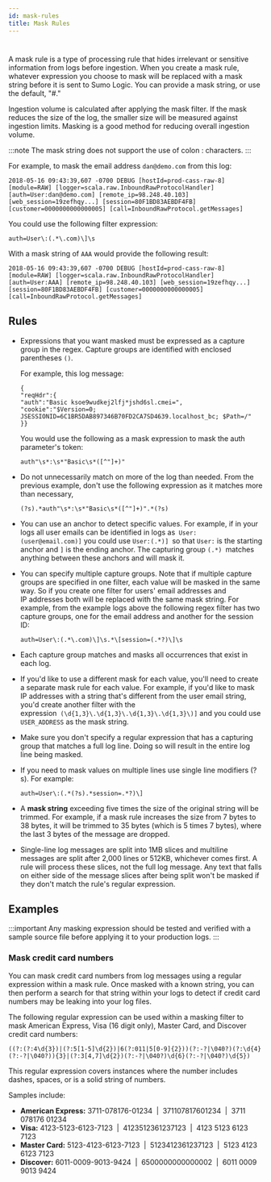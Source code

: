 ```yaml
---
id: mask-rules
title: Mask Rules
---
```


#

A mask rule is a type of processing rule that hides irrelevant or sensitive information from logs before ingestion. When you create a mask rule, whatever expression you choose to mask will be replaced with a mask string before it is sent to Sumo Logic. You can provide a mask string, or use the default, "#." 

Ingestion volume is calculated after applying the mask filter. If the mask reduces the size of the log, the smaller size will be measured against ingestion limits. Masking is a good method for reducing overall ingestion volume.

:::note
The mask string does not support the use of colon : characters.
:::

For example, to mask the email address `dan@demo.com` from this log:

```
2018-05-16 09:43:39,607 -0700 DEBUG [hostId=prod-cass-raw-8] [module=RAW] [logger=scala.raw.InboundRawProtocolHandler] [auth=User:dan@demo.com] [remote_ip=98.248.40.103] [web_session=19zefhqy...] [session=80F1BD83AEBDF4FB] [customer=0000000000000005] [call=InboundRawProtocol.getMessages]
```

You could use the following filter expression:

```
auth=User\:(.*\.com)\]\s
```

With a mask string of `AAA` would provide the following result:

```
2018-05-16 09:43:39,607 -0700 DEBUG [hostId=prod-cass-raw-8] [module=RAW] [logger=scala.raw.InboundRawProtocolHandler] [auth=User:AAA] [remote_ip=98.248.40.103] [web_session=19zefhqy...] [session=80F1BD83AEBDF4FB] [customer=0000000000000005] [call=InboundRawProtocol.getMessages]
```

## Rules

* Expressions that you want masked must be expressed as a capture group in the regex. Capture groups are identified with enclosed parentheses `()`.

    For example, this log message:

    ```
    {
    "reqHdr":{
    "auth":"Basic ksoe9wudkej2lfj*jshd6sl.cmei=",
    "cookie":"$Version=0; JSESSIONID=6C1BR5DAB897346B70FD2CA7SD4639.localhost_bc; $Path=/"
    }}
    ```

    You would use the following as a mask expression to mask the auth parameter's token:

    ```
    auth"\s*:\s*"Basic\s*([^"]+)" 
    ```

* Do not unnecessarily match on more of the log than needed. From the previous example, don't use the following expression as it matches more than necessary, 

    ```
    (?s).*auth"\s*:\s*"Basic\s*([^"]+)".*(?s)
    ```

* You can use an anchor to detect specific values. For example, if in your logs all user emails can be identified in logs as` User:(user@email.com)]` you could use `User:(.*)] `so that `User:` is the starting anchor and `]` is the ending anchor. The capturing group `(.*) `matches anything between these anchors and will mask it.

* You can specify multiple capture groups. Note that if multiple capture groups are specified in one filter, each value will be masked in the same way. So if you create one filter for users' email addresses and IP addresses both will be replaced with the same mask string. For example, from the example logs above the following regex filter has two capture groups, one for the email address and another for the session ID:

    ```
    auth=User\:(.*\.com)\]\s.*\[session=(.*?)\]\s
    ```

* Each capture group matches and masks all occurrences that exist in each log.

* If you'd like to use a different mask for each value, you'll need to create a separate mask rule for each value. For example, if you'd like to mask IP addresses with a string that's different from the user email string, you'd create another filter with the expression` (\d{1,3}\.\d{1,3}\.\d{1,3}\.\d{1,3}\)]` and you could use `USER_ADDRESS` as the mask string.

* Make sure you don't specify a regular expression that has a capturing group that matches a full log line. Doing so will result in the entire log line being masked.

* If you need to mask values on multiple lines use single line modifiers (?s). For example:

    ```
    auth=User\:(.*(?s).*session=.*?)\]
    ```

* A **mask string** exceeding five times the size of the original string will be trimmed. For example, if a mask rule increases the size from 7 bytes to 38 bytes, it will be trimmed to 35 bytes (which is 5 times 7 bytes), where the last 3 bytes of the message are dropped. 

* Single-line log messages are split into 1MB slices and multiline messages are split after 2,000 lines or 512KB, whichever comes first. A rule will process these slices, not the full log message. Any text that falls on either side of the message slices after being split won't be masked if they don't match the rule's regular expression.

## Examples

:::important
Any masking expression should be tested and verified with a sample source file before applying it to your production logs.
:::

### Mask credit card numbers

You can mask credit card numbers from log messages using a regular expression within a mask rule. Once masked with a known string, you can then perform a search for that string within your logs to detect if credit card numbers may be leaking into your log files.

The following regular expression can be used within a masking filter to mask American Express, Visa (16 digit only), Master Card, and Discover credit card numbers:

```
((?:(?:4\d{3})|(?:5[1-5]\d{2})|6(?:011|5[0-9]{2}))(?:-?|\040?)(?:\d{4}(?:-?|\040?)){3}|(?:3[4,7]\d{2})(?:-?|\040?)\d{6}(?:-?|\040?)\d{5})
```

This regular expression covers instances where the number includes dashes, spaces, or is a solid string of numbers.

Samples include:

* **American Express:** 3711-078176-01234  \|  371107817601234  \|  3711 078176 01234
* **Visa:** 4123-5123-6123-7123  \|  4123512361237123  \|  4123 5123 6123 7123
* **Master Card:** 5123-4123-6123-7123  \|  5123412361237123  \|  5123 4123 6123 7123
* **Discover:** 6011-0009-9013-9424  \|  6500000000000002  \|  6011 0009 9013 9424
